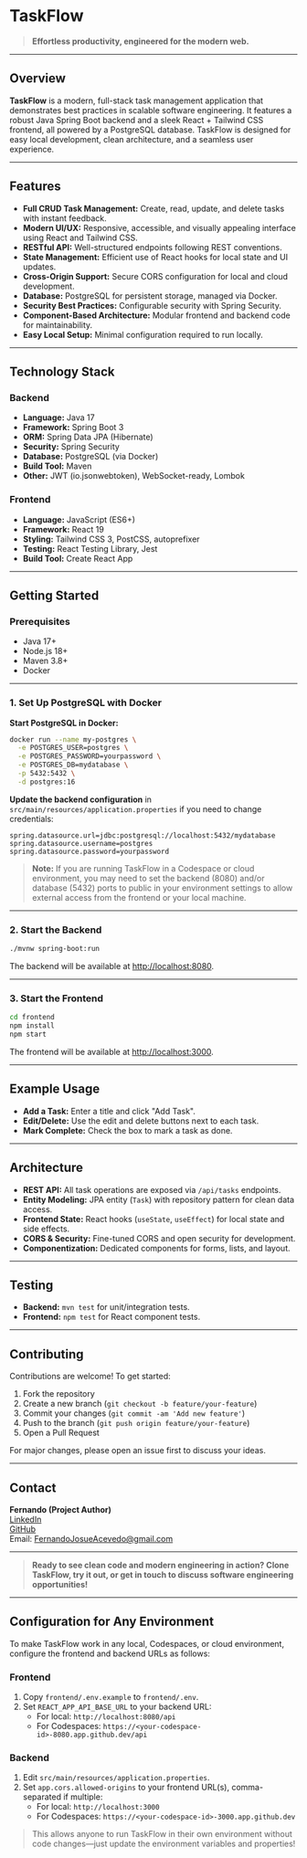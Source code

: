 # TaskFlow

> **Effortless productivity, engineered for the modern web.**

---

## Overview

**TaskFlow** is a modern, full-stack task management application that demonstrates best practices in scalable software engineering. It features a robust Java Spring Boot backend and a sleek React + Tailwind CSS frontend, all powered by a PostgreSQL database. TaskFlow is designed for easy local development, clean architecture, and a seamless user experience.

---

## Features

- **Full CRUD Task Management:** Create, read, update, and delete tasks with instant feedback.
- **Modern UI/UX:** Responsive, accessible, and visually appealing interface using React and Tailwind CSS.
- **RESTful API:** Well-structured endpoints following REST conventions.
- **State Management:** Efficient use of React hooks for local state and UI updates.
- **Cross-Origin Support:** Secure CORS configuration for local and cloud development.
- **Database:** PostgreSQL for persistent storage, managed via Docker.
- **Security Best Practices:** Configurable security with Spring Security.
- **Component-Based Architecture:** Modular frontend and backend code for maintainability.
- **Easy Local Setup:** Minimal configuration required to run locally.

---

## Technology Stack

### Backend

- **Language:** Java 17
- **Framework:** Spring Boot 3
- **ORM:** Spring Data JPA (Hibernate)
- **Security:** Spring Security
- **Database:** PostgreSQL (via Docker)
- **Build Tool:** Maven
- **Other:** JWT (io.jsonwebtoken), WebSocket-ready, Lombok

### Frontend

- **Language:** JavaScript (ES6+)
- **Framework:** React 19
- **Styling:** Tailwind CSS 3, PostCSS, autoprefixer
- **Testing:** React Testing Library, Jest
- **Build Tool:** Create React App

---

## Getting Started

### Prerequisites

- Java 17+
- Node.js 18+
- Maven 3.8+
- Docker

---

### 1. Set Up PostgreSQL with Docker

**Start PostgreSQL in Docker:**

```sh
docker run --name my-postgres \
  -e POSTGRES_USER=postgres \
  -e POSTGRES_PASSWORD=yourpassword \
  -e POSTGRES_DB=mydatabase \
  -p 5432:5432 \
  -d postgres:16
```

**Update the backend configuration** in `src/main/resources/application.properties` if you need to change credentials:

```properties
spring.datasource.url=jdbc:postgresql://localhost:5432/mydatabase
spring.datasource.username=postgres
spring.datasource.password=yourpassword
```

> **Note:** If you are running TaskFlow in a Codespace or cloud environment, you may need to set the backend (8080) and/or database (5432) ports to public in your environment settings to allow external access from the frontend or your local machine.

---

### 2. Start the Backend

```sh
./mvnw spring-boot:run
```

The backend will be available at [http://localhost:8080](http://localhost:8080).

---

### 3. Start the Frontend

```sh
cd frontend
npm install
npm start
```

The frontend will be available at [http://localhost:3000](http://localhost:3000).

---

## Example Usage

- **Add a Task:** Enter a title and click "Add Task".
- **Edit/Delete:** Use the edit and delete buttons next to each task.
- **Mark Complete:** Check the box to mark a task as done.

---

## Architecture

- **REST API:** All task operations are exposed via `/api/tasks` endpoints.
- **Entity Modeling:** JPA entity (`Task`) with repository pattern for clean data access.
- **Frontend State:** React hooks (`useState`, `useEffect`) for local state and side effects.
- **CORS & Security:** Fine-tuned CORS and open security for development.
- **Componentization:** Dedicated components for forms, lists, and layout.

---

## Testing

- **Backend:** `mvn test` for unit/integration tests.
- **Frontend:** `npm test` for React component tests.

---

## Contributing

Contributions are welcome! To get started:

1. Fork the repository
2. Create a new branch (`git checkout -b feature/your-feature`)
3. Commit your changes (`git commit -am 'Add new feature'`)
4. Push to the branch (`git push origin feature/your-feature`)
5. Open a Pull Request

For major changes, please open an issue first to discuss your ideas.

---

## Contact

**Fernando (Project Author)**  
[LinkedIn](https://www.linkedin.com/in/fernando-ace/)  
[GitHub](https://github.com/fernando-ace)  
Email: FernandoJosueAcevedo@gmail.com

---

> **Ready to see clean code and modern engineering in action? Clone TaskFlow, try it out, or get in touch to discuss software engineering opportunities!**

---

## Configuration for Any Environment

To make TaskFlow work in any local, Codespaces, or cloud environment, configure the frontend and backend URLs as follows:

### Frontend
1. Copy `frontend/.env.example` to `frontend/.env`.
2. Set `REACT_APP_API_BASE_URL` to your backend URL:
   - For local: `http://localhost:8080/api`
   - For Codespaces: `https://<your-codespace-id>-8080.app.github.dev/api`

### Backend
1. Edit `src/main/resources/application.properties`.
2. Set `app.cors.allowed-origins` to your frontend URL(s), comma-separated if multiple:
   - For local: `http://localhost:3000`
   - For Codespaces: `https://<your-codespace-id>-3000.app.github.dev`

> This allows anyone to run TaskFlow in their own environment without code changes—just update the environment variables and properties!
